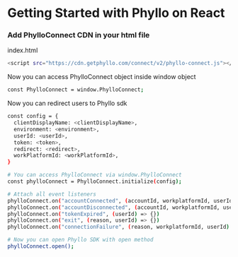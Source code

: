 # Getting Started with Phyllo on React

### Add PhylloConnect CDN in your html file

index.html

```sh
<script src="https://cdn.getphyllo.com/connect/v2/phyllo-connect.js"></script>
```

Now you can access PhylloConnect object inside window object

```sh
const PhylloConnect = window.PhylloConnect;
```

Now you can redirect users to Phyllo sdk

```sh
const config = {
  clientDisplayName: <clientDisplayName>,
  environment: <environment>,
  userId: <userId>,
  token: <token>,
  redirect: <redirect>,
  workPlatformId: <workPlatformId>,
}

# You can access PhylloConnect via window.PhylloConnect
const phylloConnect = PhylloConnect.initialize(config);

# Attach all event listeners
phylloConnect.on("accountConnected", (accountId, workplatformId, userId) => {})
phylloConnect.on("accountDisconnected", (accountId, workplatformId, userId) => {})
phylloConnect.on("tokenExpired", (userId) => {})
phylloConnect.on("exit", (reason, userId) => {})
phylloConnect.on("connectionFailure", (reason, workplatformId, userId) => {})

# Now you can open Phyllo SDK with open method
phylloConnect.open();
```
